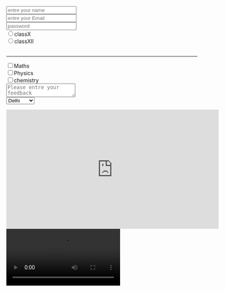 <!DOCTYPE html>
<html>
  <head>
    <title>Hello, World!</title>
    <link rel="stylesheet" href="styles.css" />
  </head>
  <body>
      <form>
        <input type="text" placeholder="entre your name">
        <br>
        <input type="text" placeholder="entre your Email">
        <br>
        <input type="password" placeholder="password">
        <br>
        <label for="id1">
          <input type="radio" value="classX" name="class" id="id1">classX
        </label>
        <br>
        <label for="id2">
          <input type="radio" value="classXII"name="class" id="id2">classXII
        </label>
        <br><br><hr>
        <label for="id1">
          <input type="checkbox" value="maths" name="subject" id="id1">Maths
          <br>
        </label>
        <label>
          <input type="checkbox" value="physics" name="subject" id="id2">Physics
        </label>
        <br>
        <label>
          <input type="checkbox" value="chemistry" name="subject" id="id3">chemistry
        </label>
        <br>
        <textarea name="feedback" id="feedback" placeholder="Please entre your feedback"></textarea>
        <br>
        <select name="city"id="city">
          <option value="Delhi">Delhi</option>
          <option value="Pune">Pune</option>
          <option value="banglore">banglore</option>
          <option value="mumbai">munmai</option>
        </select>
      </form>
      <iframe width="560" height="315" src="https://www.youtube.com/embed/kA2kT-TFXM8?si=u_CKjR8dRnV_aIsM" title="YouTube video player" frameborder="0" allow="accelerometer; autoplay; clipboard-write; encrypted-media; gyroscope; picture-in-picture; web-share" allowfullscreen></iframe>
  <video src="https://youtu.be/kA2kT-TFXM8?si=IHVyAGWgvGwscGq5">My video</video>
  </body>
</html>
